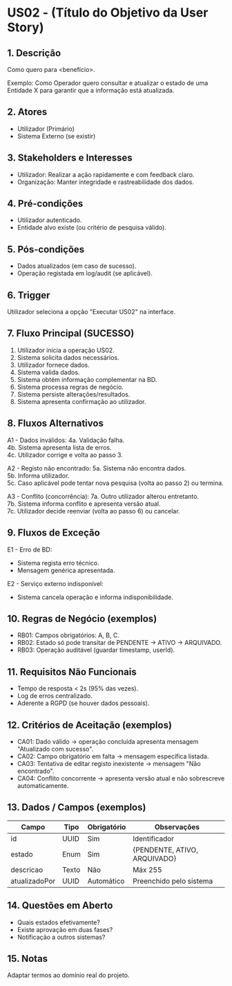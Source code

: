 # US02 - (Título do Objetivo da User Story)

## 1. Descrição
Como <tipo de utilizador> quero <objetivo> para <benefício>.

Exemplo:
Como Operador quero consultar e atualizar o estado de uma Entidade X para garantir que a informação está atualizada.

## 2. Atores
- Utilizador (Primário)
- Sistema Externo (se existir)

## 3. Stakeholders e Interesses
- Utilizador: Realizar a ação rapidamente e com feedback claro.
- Organização: Manter integridade e rastreabilidade dos dados.

## 4. Pré-condições
- Utilizador autenticado.
- Entidade alvo existe (ou critério de pesquisa válido).

## 5. Pós-condições
- Dados atualizados (em caso de sucesso).
- Operação registada em log/audit (se aplicável).

## 6. Trigger
Utilizador seleciona a opção "Executar US02" na interface.

## 7. Fluxo Principal (SUCESSO)
1. Utilizador inicia a operação US02.
2. Sistema solicita dados necessários.
3. Utilizador fornece dados.
4. Sistema valida dados.
5. Sistema obtém informação complementar na BD.
6. Sistema processa regras de negócio.
7. Sistema persiste alterações/resultados.
8. Sistema apresenta confirmação ao utilizador.

## 8. Fluxos Alternativos
A1 - Dados inválidos:
  4a. Validação falha.  
  4b. Sistema apresenta lista de erros.  
  4c. Utilizador corrige e volta ao passo 3.

A2 - Registo não encontrado:
  5a. Sistema não encontra dados.  
  5b. Informa utilizador.  
  5c. Caso aplicável pode tentar nova pesquisa (volta ao passo 2) ou termina.

A3 - Conflito (concorrência):
  7a. Outro utilizador alterou entretanto.  
  7b. Sistema informa conflito e apresenta versão atual.  
  7c. Utilizador decide reenviar (volta ao passo 6) ou cancelar.

## 9. Fluxos de Exceção
E1 - Erro de BD:
  - Sistema regista erro técnico.
  - Mensagem genérica apresentada.

E2 - Serviço externo indisponível:
  - Sistema cancela operação e informa indisponibilidade.

## 10. Regras de Negócio (exemplos)
- RB01: Campos obrigatórios: A, B, C.
- RB02: Estado só pode transitar de PENDENTE -> ATIVO -> ARQUIVADO.
- RB03: Operação auditável (guardar timestamp, userId).

## 11. Requisitos Não Funcionais
- Tempo de resposta < 2s (95% das vezes).
- Log de erros centralizado.
- Aderente a RGPD (se houver dados pessoais).

## 12. Critérios de Aceitação (exemplos)
- CA01: Dado válido -> operação concluída apresenta mensagem "Atualizado com sucesso".
- CA02: Campo obrigatório em falta -> mensagem específica listada.
- CA03: Tentativa de editar registo inexistente -> mensagem "Não encontrado".
- CA04: Conflito concorrente -> apresenta versão atual e não sobrescreve automaticamente.

## 13. Dados / Campos (exemplos)
| Campo | Tipo | Obrigatório | Observações |
|-------|------|-------------|------------|
| id | UUID | Sim | Identificador |
| estado | Enum | Sim | {PENDENTE, ATIVO, ARQUIVADO} |
| descricao | Texto | Não | Máx 255 |
| atualizadoPor | UUID | Automático | Preenchido pelo sistema |

## 14. Questões em Aberto
- Quais estados efetivamente?
- Existe aprovação em duas fases?
- Notificação a outros sistemas?

## 15. Notas
Adaptar termos ao domínio real do projeto.